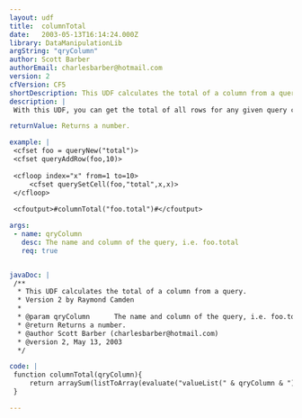```yaml
---
layout: udf
title:  columnTotal
date:   2003-05-13T16:14:24.000Z
library: DataManipulationLib
argString: "qryColumn"
author: Scott Barber
authorEmail: charlesbarber@hotmail.com
version: 2
cfVersion: CF5
shortDescription: This UDF calculates the total of a column from a query.
description: |
 With this UDF, you can get the total of all rows for any given query column. Assuming of course that the column you specify contains numbers! :-)

returnValue: Returns a number.

example: |
 <cfset foo = queryNew("total")>
 <cfset queryAddRow(foo,10)>
 
 <cfloop index="x" from=1 to=10>
     <cfset querySetCell(foo,"total",x,x)>
 </cfloop>
 
 <cfoutput>#columnTotal("foo.total")#</cfoutput>

args:
 - name: qryColumn
   desc: The name and column of the query, i.e. foo.total
   req: true


javaDoc: |
 /**
  * This UDF calculates the total of a column from a query.
  * Version 2 by Raymond Camden
  * 
  * @param qryColumn      The name and column of the query, i.e. foo.total (Required)
  * @return Returns a number. 
  * @author Scott Barber (charlesbarber@hotmail.com) 
  * @version 2, May 13, 2003 
  */

code: |
 function columnTotal(qryColumn){
     return arraySum(listToArray(evaluate("valueList(" & qryColumn & ")")));
 }

---
```


